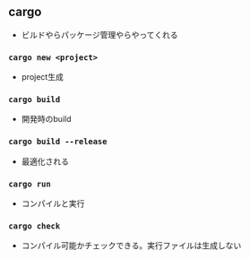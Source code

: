 
## cargo
- ビルドやらパッケージ管理やらやってくれる

### `cargo new <project>`
- project生成

### `cargo build`
- 開発時のbuild

### `cargo build --release`
- 最適化される

### `cargo run`
- コンパイルと実行

### `cargo check`
- コンパイル可能かチェックできる。実行ファイルは生成しない